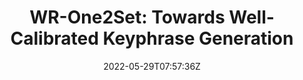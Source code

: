 ---
title: "WR-One2Set: Towards Well-Calibrated Keyphrase Generation"
authors:
- Binbin Xie
- Xiangpeng Wei
- Baosong Yang
- Huan Lin
- Jun Xie
- Xiaoli Wang
- Min Zhang
- Jinsong Su
author_notes:
- 
- 
- 
- 
- 
- 
- 
- "通讯作者"
date: "2022-05-29T07:57:36Z"
publishDate: "2025-05-29T07:57:36Z"
publication_types: [4）信息抽取]
publication: "**In Proc. of EMNLP 2022.** (CCF-B类)"
---